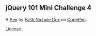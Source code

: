 jQuery 101 Mini Challenge 4
---------------------------


A [Pen](https://codepen.io/codinglumos/pen/MWqBOmq) by [Faith Nichole Cox](https://codepen.io/codinglumos) on [CodePen](https://codepen.io).

[License](https://codepen.io/license/pen/MWqBOmq).